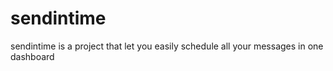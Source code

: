 # sendintime
sendintime is a project that let you easily schedule all your messages in one dashboard

